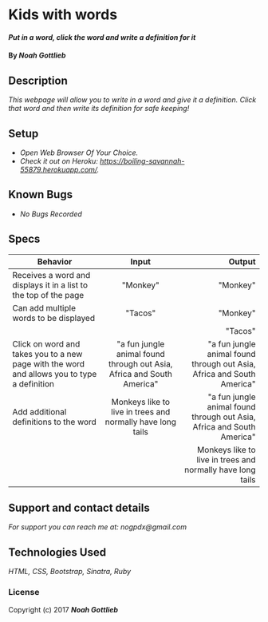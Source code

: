 # Kids with words

#### _Put in a word, click the word and write a definition for it_

#### By _**Noah Gottlieb**_

## Description

_This webpage will allow you to write in a word and give it a definition. Click that word and then write its definition for safe keeping!_

## Setup

* _Open Web Browser Of Your Choice._
* _Check it out on Heroku:_
  _https://boiling-savannah-55879.herokuapp.com/._

## Known Bugs

* _No Bugs Recorded_

## Specs

| Behavior |  Input | Output |
| ------------- |:-------------:| -----:|
| Receives a word and displays it in a list to the top of the page | "Monkey" | "Monkey" |
| Can add multiple words to be displayed | "Tacos" | "Monkey" |
| | | "Tacos" |
| Click on word and takes you to a new page with the word and allows you to type a definition |  "a fun jungle animal found through out Asia, Africa and South America" | "a fun jungle animal found through out Asia, Africa and South America"|
| Add additional definitions to the word |Monkeys like to live in trees and normally have long tails  | "a fun jungle animal found through out Asia, Africa and South America" |
| | | Monkeys like to live in trees and normally have long tails |

## Support and contact details

_For support you can reach me at:_
_nogpdx@gmail.com_

## Technologies Used

_HTML, CSS, Bootstrap, Sinatra, Ruby_

### License

Copyright (c) 2017 **_Noah Gottlieb_**
